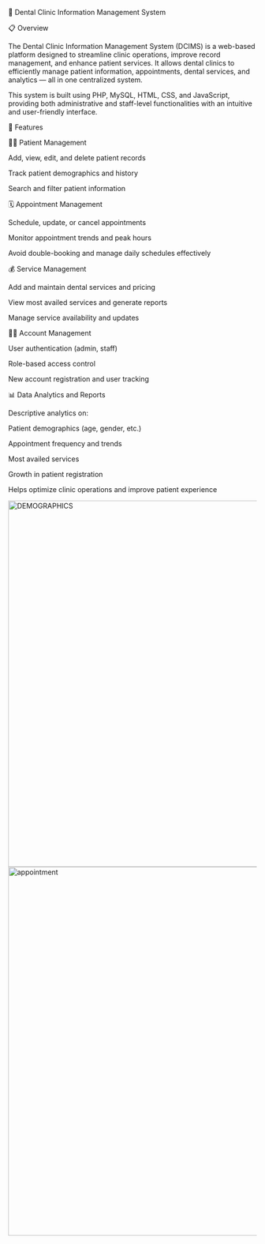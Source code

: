 🦷 Dental Clinic Information Management System

📋 Overview

The Dental Clinic Information Management System (DCIMS) is a web-based platform designed to streamline clinic operations, improve record management, and enhance patient services. It allows dental clinics to efficiently manage patient information, appointments, dental services, and analytics — all in one centralized system.

This system is built using PHP, MySQL, HTML, CSS, and JavaScript, providing both administrative and staff-level functionalities with an intuitive and user-friendly interface.


🚀 Features

👩‍⚕️ Patient Management

Add, view, edit, and delete patient records

Track patient demographics and history

Search and filter patient information


🗓 Appointment Management

Schedule, update, or cancel appointments

Monitor appointment trends and peak hours

Avoid double-booking and manage daily schedules effectively


💰 Service Management

Add and maintain dental services and pricing

View most availed services and generate reports

Manage service availability and updates


👨‍💻 Account Management

User authentication (admin, staff)

Role-based access control

New account registration and user tracking


📊 Data Analytics and Reports

Descriptive analytics on:

Patient demographics (age, gender, etc.)

Appointment frequency and trends

Most availed services

Growth in patient registration

Helps optimize clinic operations and improve patient experience

<img width="1593" height="742" alt="DEMOGRAPHICS" src="https://github.com/user-attachments/assets/9f613537-8b1c-4547-8702-f9b5f1816419" />

<img width="1600" height="747" alt="appointment" src="https://github.com/user-attachments/assets/90b513df-0a2e-40ae-b9a3-32f23885d4f7" />


